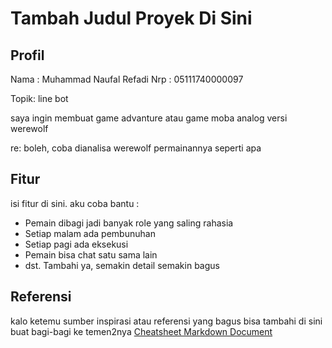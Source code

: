 # Tambah Judul Proyek Di Sini

## Profil
Nama 	: Muhammad Naufal Refadi
Nrp 	: 05111740000097

Topik: line bot

saya ingin membuat game advanture atau game moba analog versi werewolf

re: boleh, coba dianalisa werewolf permainannya seperti apa

## Fitur
isi fitur di sini. aku coba bantu :
* Pemain dibagi jadi banyak role yang saling rahasia
* Setiap malam ada pembunuhan
* Setiap pagi ada eksekusi
* Pemain bisa chat satu sama lain
* dst.
Tambahi ya, semakin detail semakin bagus

## Referensi
kalo ketemu sumber inspirasi atau referensi yang bagus bisa tambahi di sini buat bagi-bagi ke temen2nya
[Cheatsheet Markdown Document](https://github.com/adam-p/markdown-here/wiki/Markdown-Cheatsheet)